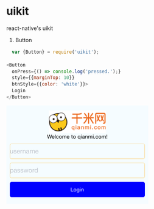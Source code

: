 # uikit
react-native's uikit

1. Button

```js
  var {Button} = require('uikit');

<Button
  onPress={() => console.log('pressed.');}
  style={{marginTop: 10}}
  btnStyle={{color: 'white'}}>
  Login
</Button>
```

![button](https://raw.githubusercontent.com/hufeng/uikit/master/images/button.png)
